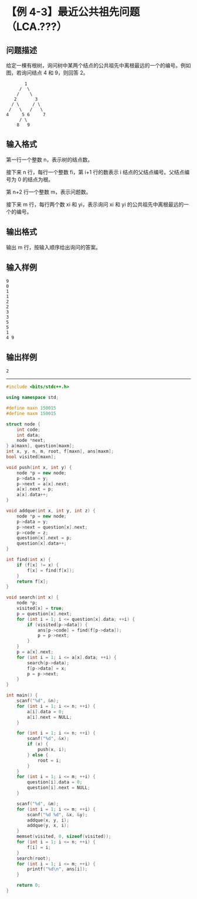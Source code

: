 # 【例 4-3】最近公共祖先问题（LCA.???）

## 问题描述
给定一棵有根树，询问树中某两个结点的公共祖先中离根最远的一个的编号。例如图，若询问结点 4 和 9，则回答 2。

```
       1
     /  \
    /    \
   2       3
  / \     / \
 /   \   /   \
4     5 6     7
     / \   
    8   9 
```

## 输入格式
第一行一个整数 n，表示树的结点数。

接下来 n 行，每行一个整数 fi，第 i+1 行的数表示 i 结点的父结点编号。父结点编号为 0 的结点为根。

第 n+2 行一个整数 m，表示问题数。

接下来 m 行，每行两个数 xi 和 yi，表示询问 xi 和 yi 的公共祖先中离根最远的一个的编号。

## 输出格式
输出 m 行，按输入顺序给出询问的答案。

## 输入样例
```
9
0
1
1
2
2
3
3
5
5
1
4 9
```

## 输出样例
```
2
```

----

```cpp
#include <bits/stdc++.h>

using namespace std;

#define maxn 150015
#define maxm 150015

struct node {
    int code;
    int data;
    node *next;
} a[maxn], question[maxm];
int x, y, n, m, root, f[maxn], ans[maxm];
bool visited[maxn];

void push(int x, int y) {
    node *p = new node;
    p->data = y;
    p->next = a[x].next;
    a[x].next = p;
    a[x].data++;
}

void addque(int x, int y, int z) {
    node *p = new node;
    p->data = y;
    p->next = question[x].next;
    p->code = z;
    question[x].next = p;
    question[x].data++;
}

int find(int x) {
    if (f[x] != x) {
        f[x] = find(f[x]);
    }
    return f[x];
}

void search(int x) {
    node *p;
    visited[x] = true;
    p = question[x].next;
    for (int i = 1; i <= question[x].data; ++i) {
        if (visited[p->data]) {
            ans[p->code] = find(f[p->data]);
            p = p->next;
        }
    }
    p = a[x].next;
    for (int i = 1; i <= a[x].data; ++i) {
        search(p->data);
        f[p->data] = x;
        p = p->next;
    }
}

int main() {
    scanf("%d", &n);
    for (int i = 1; i <= n; ++i) {
        a[i].data = 0;
        a[i].next = NULL;
    }

    for (int i = 1; i <= n; ++i) {
        scanf("%d", &x);
        if (x) {
            push(x, i);
        } else {
            root = i;
        }
    }
    for (int i = 1; i <= m; ++i) {
        question[i].data = 0;
        question[i].next = NULL;
    }

    scanf("%d", &m);
    for (int i = 1; i <= m; ++i) {
        scanf("%d %d", &x, &y);
        addque(x, y, i);
        addque(y, x, i);
    }
    memset(visited, 0, sizeof(visited));
    for (int i = 1; i <= n; ++i) {
        f[i] = i;
    }
    search(root);
    for (int i = 1; i <= m; ++i) {
        printf("%d\n", ans[i]);
    }

    return 0;
}
```